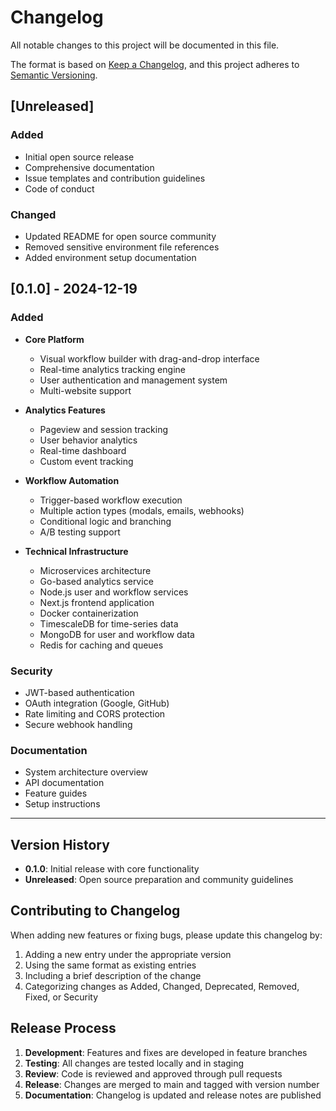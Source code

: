 # Changelog

All notable changes to this project will be documented in this file.

The format is based on [Keep a Changelog](https://keepachangelog.com/en/1.0.0/),
and this project adheres to [Semantic Versioning](https://semver.org/spec/v2.0.0.html).

## [Unreleased]

### Added
- Initial open source release
- Comprehensive documentation
- Issue templates and contribution guidelines
- Code of conduct

### Changed
- Updated README for open source community
- Removed sensitive environment file references
- Added environment setup documentation

## [0.1.0] - 2024-12-19

### Added
- **Core Platform**
  - Visual workflow builder with drag-and-drop interface
  - Real-time analytics tracking engine
  - User authentication and management system
  - Multi-website support

- **Analytics Features**
  - Pageview and session tracking
  - User behavior analytics
  - Real-time dashboard
  - Custom event tracking

- **Workflow Automation**
  - Trigger-based workflow execution
  - Multiple action types (modals, emails, webhooks)
  - Conditional logic and branching
  - A/B testing support

- **Technical Infrastructure**
  - Microservices architecture
  - Go-based analytics service
  - Node.js user and workflow services
  - Next.js frontend application
  - Docker containerization
  - TimescaleDB for time-series data
  - MongoDB for user and workflow data
  - Redis for caching and queues

### Security
- JWT-based authentication
- OAuth integration (Google, GitHub)
- Rate limiting and CORS protection
- Secure webhook handling

### Documentation
- System architecture overview
- API documentation
- Feature guides
- Setup instructions

---

## Version History

- **0.1.0**: Initial release with core functionality
- **Unreleased**: Open source preparation and community guidelines

## Contributing to Changelog

When adding new features or fixing bugs, please update this changelog by:

1. Adding a new entry under the appropriate version
2. Using the same format as existing entries
3. Including a brief description of the change
4. Categorizing changes as Added, Changed, Deprecated, Removed, Fixed, or Security

## Release Process

1. **Development**: Features and fixes are developed in feature branches
2. **Testing**: All changes are tested locally and in staging
3. **Review**: Code is reviewed and approved through pull requests
4. **Release**: Changes are merged to main and tagged with version number
5. **Documentation**: Changelog is updated and release notes are published
